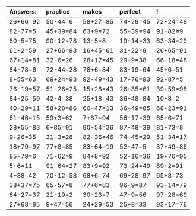 | Answers: | practice | makes | perfect | ! |
| :--- | :--- | :--- | :--- | :--- |
| 26+66=92 | 50-44=6 | 58+27=85 | 74-29=45 | 72-24=48 | 
| 82-77=5 | 45+39=84 | 63+9=72 | 55+39=94 | 91-82=9 | 
| 80-5=75 | 90-12=78 | 13-5=8 | 19+14=33 | 63-34=29 | 
| 61-2=59 | 27+66=93 | 16+45=61 | 31-22=9 | 26+65=91 | 
| 67+14=81 | 32-6=26 | 28+17=45 | 29+9=38 | 66-18=48 | 
| 84-78=6 | 72-44=28 | 78+6=84 | 83-19=64 | 45+6=51 | 
| 8+55=63 | 69+24=93 | 92-49=43 | 17+76=93 | 92-87=5 | 
| 76-19=57 | 51-26=25 | 15+28=43 | 26+35=61 | 39+59=98 | 
| 84-25=59 | 42-4=38 | 25+18=43 | 36+48=84 | 10-8=2 | 
| 40-29=11 | 58+28=86 | 60-47=13 | 36+49=85 | 68+23=91 | 
| 61-46=15 | 59+3=62 | 7+87=94 | 56-17=39 | 65+6=71 | 
| 28+55=83 | 6+85=91 | 90-54=36 | 87-48=39 | 81-73=8 | 
| 9+26=35 | 31-3=28 | 82-36=46 | 74-45=29 | 51-34=17 | 
| 18+79=97 | 77+8=85 | 83-64=19 | 52-47=5 | 37+49=86 | 
| 85-79=6 | 71-62=9 | 84+8=92 | 52-16=36 | 19+76=95 | 
| 5+6=11 | 91-64=27 | 83+9=92 | 73-24=49 | 89+2=91 | 
| 4+38=42 | 70-12=58 | 68+6=74 | 69+28=97 | 65+8=73 | 
| 38+37=75 | 65-57=8 | 77+6=83 | 96-9=87 | 93-14=79 | 
| 64-27=37 | 21-19=2 | 30-23=7 | 47+9=56 | 97-28=69 | 
| 27+68=95 | 9+47=56 | 24+29=53 | 25+8=33 | 93-17=76 | 
